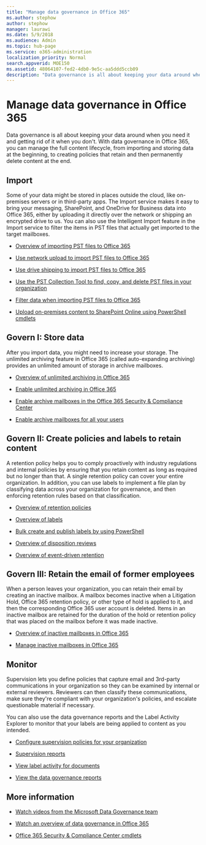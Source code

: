 ```yaml
---
title: "Manage data governance in Office 365"
ms.author: stephow
author: stephow
manager: laurawi
ms.date: 5/9/2018
ms.audience: Admin
ms.topic: hub-page
ms.service: o365-administration
localization_priority: Normal
search.appverid: MOE150
ms.assetid: 48064107-fed2-4db0-9e5c-aa5ddd5ccb09
description: "Data governance is all about keeping your data around when you need it and getting rid of it when you don't. With data governance in Office 365, you can manage the full content lifecycle, from importing and storing data at the beginning, to creating policies that retain and then permanently delete content at the end."
---
```


# Manage data governance in Office 365

Data governance is all about keeping your data around when you need it and getting rid of it when you don't. With data governance in Office 365, you can manage the full content lifecycle, from importing and storing data at the beginning, to creating policies that retain and then permanently delete content at the end.
  
## Import

Some of your data might be stored in places outside the cloud, like on-premises servers or in third-party apps. The Import service makes it easy to bring your messaging, SharePoint, and OneDrive for Business data into Office 365, either by uploading it directly over the network or shipping an encrypted drive to us. You can also use the Intelligent Import feature in the Import service to filter the items in PST files that actually get imported to the target mailboxes. 
  
- [Overview of importing PST files to Office 365](https://support.office.com/article/ba688e0a-0fcb-4bd7-8e57-2b669564ea84)
    
- [Use network upload to import PST files to Office 365](use-network-upload-to-import-pst-files.md)
    
- [Use drive shipping to import PST files to Office 365](use-drive-shipping-to-import-pst-files-to-office-365.md)
    
- [Use the PST Collection Tool to find, copy, and delete PST files in your organization](find-copy-and-delete-pst-files-in-your-organization.md)
    
- [Filter data when importing PST files to Office 365](filter-data-when-importing-pst-files.md)
    
- [Upload on-premises content to SharePoint Online using PowerShell cmdlets](https://support.office.com/article/555049c6-15ef-45a6-9a1f-a1ef673b867c)
    
## Govern I: Store data

After you import data, you might need to increase your storage. The unlimited archiving feature in Office 365 (called auto-expanding archiving) provides an unlimited amount of storage in archive mailboxes.
  
- [Overview of unlimited archiving in Office 365](unlimited-archiving.md)
    
- [Enable unlimited archiving in Office 365](enable-unlimited-archiving.md)
    
- [Enable archive mailboxes in the Office 365 Security &amp; Compliance Center](enable-archive-mailboxes.md)
    
- [Enable archive mailboxes for all your users](https://support.office.com/article/23e062e9-c6b2-474f-bc26-4436cc544976)
    
## Govern II: Create policies and labels to retain content

A retention policy helps you to comply proactively with industry regulations and internal policies by ensuring that you retain content as long as required but no longer than that. A single retention policy can cover your entire organization. In addition, you can use labels to implement a file plan by classifying data across your organization for governance, and then enforcing retention rules based on that classification.
  
- [Overview of retention policies](retention-policies.md)
    
- [Overview of labels](labels.md)
    
- [Bulk create and publish labels by using PowerShell](https://support.office.com/article/8986701b-ffa1-46ec-8fd0-8f7e81d5b25f.aspx)
    
- [Overview of disposition reviews](disposition-reviews.md)
    
- [Overview of event-driven retention](event-driven-retention.md)
    
## Govern III: Retain the email of former employees

When a person leaves your organization, you can retain their email by creating an inactive mailbox. A mailbox becomes inactive when a Litigation Hold, Office 365 retention policy, or other type of hold is applied to it, and then the corresponding Office 365 user account is deleted. Items in an inactive mailbox are retained for the duration of the hold or retention policy that was placed on the mailbox before it was made inactive.
  
- [Overview of inactive mailboxes in Office 365](inactive-mailboxes-in-office-365.md)
    
- [Manage inactive mailboxes in Office 365](create-and-manage-inactive-mailboxes.md)
    
## Monitor

Supervision lets you define policies that capture email and 3rd-party communications in your organization so they can be examined by internal or external reviewers. Reviewers can then classify these communications, make sure they're compliant with your organization's policies, and escalate questionable material if necessary.
  
You can also use the data governance reports and the Label Activity Explorer to monitor that your labels are being applied to content as you intended.
  
- [Configure supervision policies for your organization](configure-supervision-policies.md)
    
- [Supervision reports](supervision-reports.md)
    
- [View label activity for documents](view-label-activity-for-documents.md)
    
- [View the data governance reports](view-the-data-governance-reports.md)
    
## More information

- [Watch videos from the Microsoft Data Governance team](https://go.microsoft.com/fwlink/?linkid=867039)
    
- [Watch an overview of data governance in Office 365](https://go.microsoft.com/fwlink/?linkid=852644)
    
- [Office 365 Security &amp; Compliance Center cmdlets](https://go.microsoft.com/fwlink/?linkid=852310)
    

